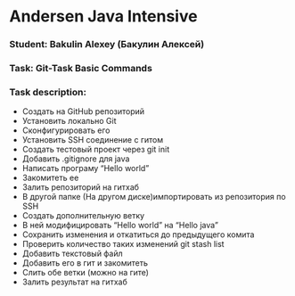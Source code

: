 # Andersen Java Intensive
### Student: Bakulin Alexey (Бакулин Алексей)
### Task: Git-Task Basic Commands
### Task description:
* Создать на GitHub репозиторий
* Установить локально Git
* Сконфигурировать его
* Установить SSH соединение с гитом
* Создать тестовый проект через git init
* Добавить .gitignore для java
* Написать програму “Hello world”
* Закомитеть ее
* Залить репозиторий на гитхаб
* В другой папке (На другом диске)импортировать из репозитория по SSH
* Создать дополнительную ветку
* В ней модифицировать “Hello world” на “Hello java”
* Сохранить изменения и откатиться до предыдущего комита
* Проверить количество таких изменений git stash list
* Добавить текстовый файл
* Добавить его в гит и закомитеть
* Слить обе ветки (можно на гите)
* Залить результат на гитхаб
